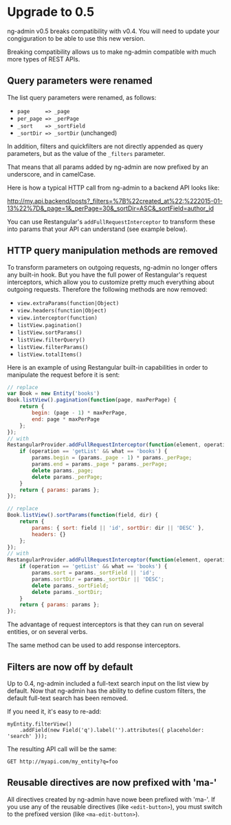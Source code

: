 # Upgrade to 0.5

ng-admin v0.5 breaks compatibility with v0.4. You will need to update your congiguration to be able to use this new version.

Breaking compatibility allows us to make ng-admin compatible with much more types of REST APIs.

## Query parameters were renamed

The list query parameters were renamed, as follows:

* `page     => _page`
* `per_page => _perPage`
* `_sort    => _sortField`
* `_sortDir => _sortDir` (unchanged)

In addition, filters and quickfilters are not directly appended as query parameters, but as the value of the `_filters` parameter.

That means that all params added by ng-admin are now prefixed by an underscore, and in camelCase.

Here is how a typical HTTP call from ng-admin to a backend API looks like:

http://my.api.backend/posts?_filters=%7B%22created_at%22:%222015-01-13%22%7D&_page=1&_perPage=30&_sortDir=ASC&_sortField=author_id

You can use Restangular's `addFullRequestInterceptor` to transform these into params that your API can understand (see example below).

## HTTP query manipulation methods are removed

To transform parameters on outgoing requests, ng-admin no longer offers any built-in hook. But you have the full power of Restangular's request interceptors, which allow you to customize pretty much everything about outgoing requests.
Therefore the following methods are now removed:

* `view.extraParams(function|Object)`
* `view.headers(function|Object)`
* `view.interceptor(function)`
* `listView.pagination()`
* `listView.sortParams()`
* `listView.filterQuery()`
* `listView.filterParams()`
* `listView.totalItems()`

Here is an example of using Restangular built-in capabilities in order to manipulate the request before it is sent:

```js
// replace
var Book = new Entity('books')
Book.listView().pagination(function(page, maxPerPage) {
    return {
        begin: (page - 1) * maxPerPage,
        end: page * maxPerPage
    };
});
// with
RestangularProvider.addFullRequestInterceptor(function(element, operation, what, url, headers, params, httpConfig) {
    if (operation == 'getList' && what == 'books') {
        params.begin = (params._page - 1) * params._perPage;
        params.end = params._page * params._perPage;
        delete params._page;
        delete params._perPage;
    }
    return { params: params };
});

// replace
Book.listView().sortParams(function(field, dir) {
    return {
        params: { sort: field || 'id', sortDir: dir || 'DESC' },
        headers: {}
    };
});
// with
RestangularProvider.addFullRequestInterceptor(function(element, operation, what, url, headers, params, httpConfig) {
    if (operation == 'getList' && what == 'books') {
        params.sort = params._sortField || 'id';
        params.sortDir = params._sortDir || 'DESC';
        delete params._sortField;
        delete params._sortDir;
    }
    return { params: params };
});
```

The advantage of request interceptors is that they can run on several entities, or on several verbs.

The same method can be used to add response interceptors.

## Filters are now off by default

Up to 0.4, ng-admin included a full-text search input on the list view by default. Now that ng-admin has the ability to define custom filters, the default full-text search has been removed.

If you need it, it's easy to re-add:

```
myEntity.filterView()
    .addField(new Field('q').label('').attributes({ placeholder: 'search' }));
```

The resulting API call will be the same:

```
GET http://myapi.com/my_entity?q=foo
```

## Reusable directives are now prefixed with 'ma-'

All directives created by ng-admin have nowe been prefixed with 'ma-'. If you use any of the reusable directives (like `<edit-button>`), you must switch to the prefixed version (like `<ma-edit-button>`).
